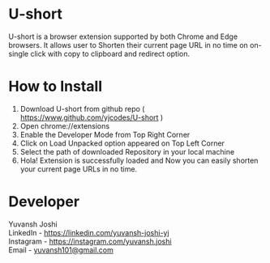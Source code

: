 # U-short
U-short is a browser extension supported by both Chrome and Edge browsers. It allows user to Shorten their current page URL in no time on on-single click with copy to clipboard and redirect option.

# How to Install
1. Download U-short from github repo ( https://www.github.com/yjcodes/U-short )
2. Open chrome://extensions
3. Enable the Developer Mode from Top Right Corner
4. Click on Load Unpacked option appeared on Top Left Corner
5. Select the path of downloaded Repository in your local machine
6. Hola! Extension is successfully loaded and Now you can easily shorten your current page URLs in no time.

# Developer
Yuvansh Joshi  
LinkedIn - https://linkedin.com/yuvansh-joshi-yj  
Instagram - https://instagram.com/yuvansh.joshi  
Email - yuvansh101@gmail.com
